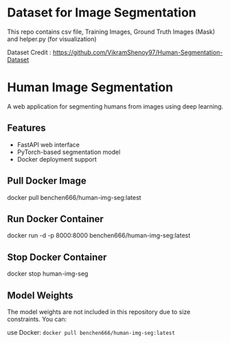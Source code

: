 # Dataset for Image Segmentation

This repo contains csv file, Training Images, Ground Truth Images (Mask) and helper.py (for visualization)

Dataset Credit : https://github.com/VikramShenoy97/Human-Segmentation-Dataset

# Human Image Segmentation

A web application for segmenting humans from images using deep learning.

## Features

- FastAPI web interface
- PyTorch-based segmentation model
- Docker deployment support

## Pull Docker Image

docker pull benchen666/human-img-seg:latest

## Run Docker Container

docker run -d -p 8000:8000 benchen666/human-img-seg:latest

## Stop Docker Container

docker stop human-img-seg

## Model Weights

The model weights are not included in this repository due to size constraints. You can:

use Docker: `docker pull benchen666/human-img-seg:latest`
